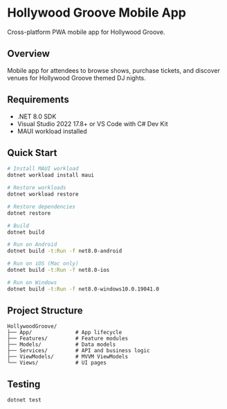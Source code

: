# Hollywood Groove Mobile App

Cross-platform PWA mobile app for Hollywood Groove.


## Overview

Mobile app for attendees to browse shows, purchase tickets, and discover venues for Hollywood Groove themed DJ nights.

## Requirements

- .NET 8.0 SDK
- Visual Studio 2022 17.8+ or VS Code with C# Dev Kit
- MAUI workload installed

## Quick Start
```bash
# Install MAUI workload
dotnet workload install maui

# Restore workloads
dotnet workload restore

# Restore dependencies
dotnet restore

# Build
dotnet build

# Run on Android
dotnet build -t:Run -f net8.0-android

# Run on iOS (Mac only)
dotnet build -t:Run -f net8.0-ios

# Run on Windows
dotnet build -t:Run -f net8.0-windows10.0.19041.0
```

## Project Structure
```
HollywoodGroove/
├── App/              # App lifecycle
├── Features/         # Feature modules
├── Models/           # Data models
├── Services/         # API and business logic
├── ViewModels/       # MVVM ViewModels
└── Views/            # UI pages
```

## Testing
```bash
dotnet test
```
